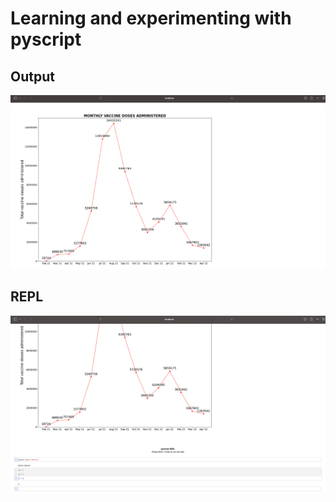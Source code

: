 # Learning and experimenting with pyscript
## Output
![alt text](https://github.com/amerwafiy/pyscript-primer/blob/main/vaccines-plot.png)
## REPL
![alt text](https://github.com/amerwafiy/pyscript-primer/blob/main/repl.png)
